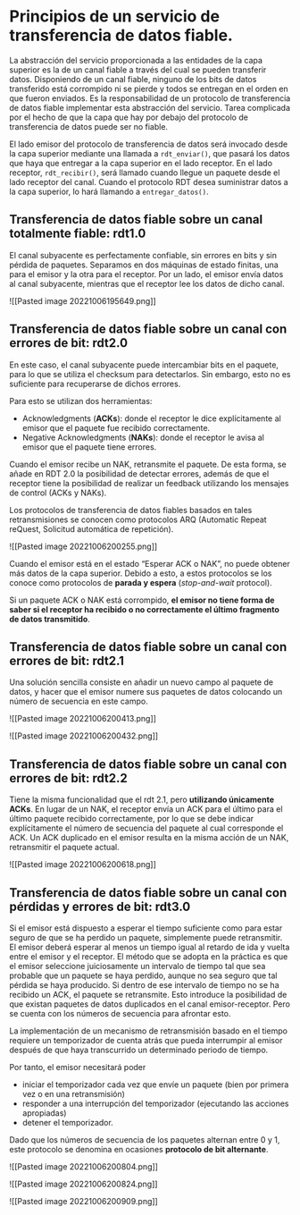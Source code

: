 # Principios de un servicio de transferencia de datos fiable.

La abstracción del servicio proporcionada a las entidades de la capa superior es la de un canal fiable a través del cual se pueden transferir datos. Disponiendo de un canal fiable, ninguno de los bits de datos transferido está corrompido ni se pierde y todos se entregan en el orden en que fueron enviados. Es la responsabilidad de un protocolo de transferencia de datos fiable implementar esta abstracción del servicio. Tarea complicada por el hecho de que la capa que hay por debajo del protocolo de transferencia de datos puede ser no fiable.

El lado emisor del protocolo de transferencia de datos será invocado desde la capa superior mediante una llamada a `rdt_enviar()`, que pasará los datos que haya que entregar a la capa superior en el lado receptor. En el lado receptor, `rdt_recibir()`, será llamado cuando llegue un paquete desde el lado receptor del canal.
Cuando el protocolo RDT desea suministrar datos a la capa superior, lo hará llamando a `entregar_datos()`.

## Transferencia de datos fiable sobre un canal totalmente fiable: rdt1.0

El canal subyacente es perfectamente confiable, sin errores en bits y sin pérdida de paquetes.
Separamos en dos máquinas de estado finitas, una para el emisor y la otra para el receptor. Por un lado, el emisor envía datos al canal subyacente, mientras que el receptor lee los datos de dicho canal.

![[Pasted image 20221006195649.png]]

## Transferencia de datos fiable sobre un canal con errores de bit: rdt2.0

En este caso, el canal subyacente puede intercambiar bits en el paquete, para lo que se utiliza el checksum para detectarlos. Sin embargo, esto no es suficiente para recuperarse de dichos errores.

Para esto se utilizan dos herramientas: 
- Acknowledgments (**ACKs**): donde el receptor le dice explícitamente al emisor que el paquete fue recibido correctamente. 
- Negative Acknowledgments (**NAKs**): donde el receptor le avisa al emisor que el paquete tiene errores. 

Cuando el emisor recibe un NAK, retransmite el paquete. De esta forma, se añade en RDT 2.0 la posibilidad de detectar errores, además de que el receptor tiene la posibilidad de realizar un feedback utilizando los mensajes de control (ACKs y NAKs).

Los protocolos de transferencia de datos fiables basados en tales retransmisiones se conocen como protocolos ARQ (Automatic Repeat reQuest, Solicitud automática de repetición).

![[Pasted image 20221006200255.png]]

Cuando el emisor está en el estado “Esperar ACK o NAK”, no puede obtener más datos de la capa superior. Debido a esto, a estos protocolos se los conoce como protocolos de **parada y espera** (_stop-and-wait_ protocol).

Si un paquete ACK o NAK está corrompido, **el emisor no tiene forma de saber si el receptor ha recibido o no correctamente el último fragmento de datos transmitido**.

## Transferencia de datos fiable sobre un canal con errores de bit: rdt2.1

Una solución sencilla consiste en añadir un nuevo campo al paquete de datos, y hacer que el emisor numere sus paquetes de datos colocando un número de secuencia en este campo.

![[Pasted image 20221006200413.png]]

![[Pasted image 20221006200432.png]]

## Transferencia de datos fiable sobre un canal con errores de bit: rdt2.2

Tiene la misma funcionalidad que el rdt 2.1, pero **utilizando únicamente ACKs**. En lugar de un NAK, el receptor envía un ACK para el último para el último paquete recibido correctamente, por lo que se debe indicar explícitamente el número de secuencia del paquete al cual corresponde el ACK. Un ACK duplicado en el emisor resulta en la misma acción de un NAK, retransmitir el paquete actual.

![[Pasted image 20221006200618.png]]

## Transferencia de datos fiable sobre un canal con pérdidas y errores de bit: rdt3.0

Si el emisor está dispuesto a esperar el tiempo suficiente como para estar seguro de que se ha perdido un paquete, simplemente puede retransmitir. El emisor deberá esperar al menos un tiempo igual al retardo de ida y vuelta entre el emisor y el receptor. 
El método que se adopta en la práctica es que el emisor seleccione juiciosamente un intervalo de tiempo tal que sea probable que un paquete se haya perdido, aunque no sea seguro que tal pérdida se haya producido. 
Si dentro de ese intervalo de tiempo no se ha recibido un ACK, el paquete se retransmite. Esto introduce la posibilidad de que existan paquetes de datos duplicados en el canal emisor-receptor. Pero se cuenta con los números de secuencia para afrontar esto.

La implementación de un mecanismo de retransmisión basado en el tiempo requiere un temporizador de cuenta atrás que pueda interrumpir al emisor después de que haya transcurrido un determinado periodo de tiempo. 

Por tanto, el emisor necesitará poder 
- iniciar el temporizador cada vez que envíe un paquete (bien por primera vez o en una retransmisión)
- responder a una interrupción del temporizador (ejecutando las acciones apropiadas)
- detener el temporizador.

Dado que los números de secuencia de los paquetes alternan entre 0 y 1, este protocolo se denomina en ocasiones **protocolo de bit alternante**.

![[Pasted image 20221006200804.png]]

![[Pasted image 20221006200824.png]]

![[Pasted image 20221006200909.png]]